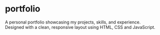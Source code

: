 # portfolio
A personal portfolio showcasing my projects, skills, and experience. Designed with a clean, responsive layout using HTML, CSS and JavaScript.

